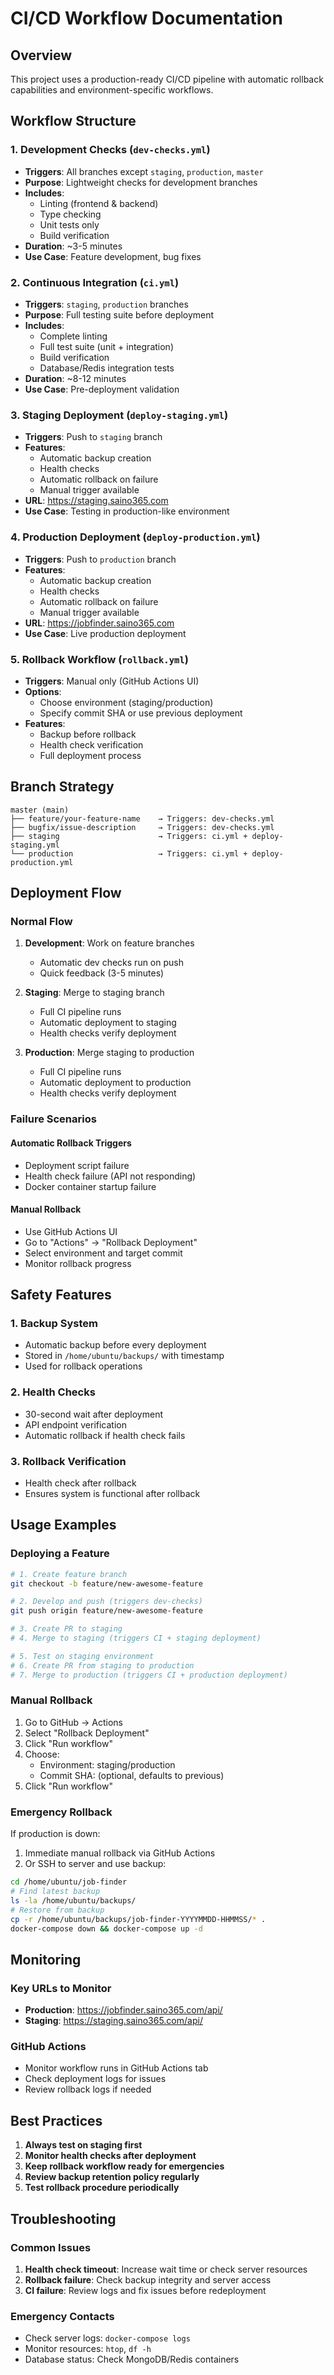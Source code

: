# CI/CD Workflow Documentation

## Overview

This project uses a production-ready CI/CD pipeline with automatic rollback capabilities and environment-specific workflows.

## Workflow Structure

### 1. **Development Checks** (`dev-checks.yml`)

- **Triggers**: All branches except `staging`, `production`, `master`
- **Purpose**: Lightweight checks for development branches
- **Includes**:
  - Linting (frontend & backend)
  - Type checking
  - Unit tests only
  - Build verification
- **Duration**: ~3-5 minutes
- **Use Case**: Feature development, bug fixes

### 2. **Continuous Integration** (`ci.yml`)

- **Triggers**: `staging`, `production` branches
- **Purpose**: Full testing suite before deployment
- **Includes**:
  - Complete linting
  - Full test suite (unit + integration)
  - Build verification
  - Database/Redis integration tests
- **Duration**: ~8-12 minutes
- **Use Case**: Pre-deployment validation

### 3. **Staging Deployment** (`deploy-staging.yml`)

- **Triggers**: Push to `staging` branch
- **Features**:
  - Automatic backup creation
  - Health checks
  - Automatic rollback on failure
  - Manual trigger available
- **URL**: https://staging.saino365.com
- **Use Case**: Testing in production-like environment

### 4. **Production Deployment** (`deploy-production.yml`)

- **Triggers**: Push to `production` branch
- **Features**:
  - Automatic backup creation
  - Health checks
  - Automatic rollback on failure
  - Manual trigger available
- **URL**: https://jobfinder.saino365.com
- **Use Case**: Live production deployment

### 5. **Rollback Workflow** (`rollback.yml`)

- **Triggers**: Manual only (GitHub Actions UI)
- **Options**:
  - Choose environment (staging/production)
  - Specify commit SHA or use previous deployment
- **Features**:
  - Backup before rollback
  - Health check verification
  - Full deployment process

## Branch Strategy

```
master (main)
├── feature/your-feature-name    → Triggers: dev-checks.yml
├── bugfix/issue-description     → Triggers: dev-checks.yml
├── staging                      → Triggers: ci.yml + deploy-staging.yml
└── production                   → Triggers: ci.yml + deploy-production.yml
```

## Deployment Flow

### Normal Flow

1. **Development**: Work on feature branches
   - Automatic dev checks run on push
   - Quick feedback (3-5 minutes)

2. **Staging**: Merge to staging branch
   - Full CI pipeline runs
   - Automatic deployment to staging
   - Health checks verify deployment

3. **Production**: Merge staging to production
   - Full CI pipeline runs
   - Automatic deployment to production
   - Health checks verify deployment

### Failure Scenarios

#### Automatic Rollback Triggers

- Deployment script failure
- Health check failure (API not responding)
- Docker container startup failure

#### Manual Rollback

- Use GitHub Actions UI
- Go to "Actions" → "Rollback Deployment"
- Select environment and target commit
- Monitor rollback progress

## Safety Features

### 1. **Backup System**

- Automatic backup before every deployment
- Stored in `/home/ubuntu/backups/` with timestamp
- Used for rollback operations

### 2. **Health Checks**

- 30-second wait after deployment
- API endpoint verification
- Automatic rollback if health check fails

### 3. **Rollback Verification**

- Health check after rollback
- Ensures system is functional after rollback

## Usage Examples

### Deploying a Feature

```bash
# 1. Create feature branch
git checkout -b feature/new-awesome-feature

# 2. Develop and push (triggers dev-checks)
git push origin feature/new-awesome-feature

# 3. Create PR to staging
# 4. Merge to staging (triggers CI + staging deployment)

# 5. Test on staging environment
# 6. Create PR from staging to production
# 7. Merge to production (triggers CI + production deployment)
```

### Manual Rollback

1. Go to GitHub → Actions
2. Select "Rollback Deployment"
3. Click "Run workflow"
4. Choose:
   - Environment: staging/production
   - Commit SHA: (optional, defaults to previous)
5. Click "Run workflow"

### Emergency Rollback

If production is down:

1. Immediate manual rollback via GitHub Actions
2. Or SSH to server and use backup:

```bash
cd /home/ubuntu/job-finder
# Find latest backup
ls -la /home/ubuntu/backups/
# Restore from backup
cp -r /home/ubuntu/backups/job-finder-YYYYMMDD-HHMMSS/* .
docker-compose down && docker-compose up -d
```

## Monitoring

### Key URLs to Monitor

- **Production**: https://jobfinder.saino365.com/api/
- **Staging**: https://staging.saino365.com/api/

### GitHub Actions

- Monitor workflow runs in GitHub Actions tab
- Check deployment logs for issues
- Review rollback logs if needed

## Best Practices

1. **Always test on staging first**
2. **Monitor health checks after deployment**
3. **Keep rollback workflow ready for emergencies**
4. **Review backup retention policy regularly**
5. **Test rollback procedure periodically**

## Troubleshooting

### Common Issues

1. **Health check timeout**: Increase wait time or check server resources
2. **Rollback failure**: Check backup integrity and server access
3. **CI failure**: Review logs and fix issues before redeployment

### Emergency Contacts

- Check server logs: `docker-compose logs`
- Monitor resources: `htop`, `df -h`
- Database status: Check MongoDB/Redis containers

